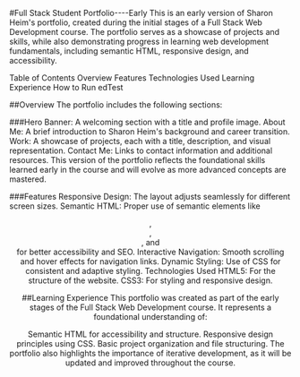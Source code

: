 #Full Stack Student Portfolio----Early
This is an early version of Sharon Heim's portfolio, created during the initial stages of a Full Stack Web Development course. The portfolio serves as a showcase of projects and skills, while also demonstrating progress in learning web development fundamentals, including semantic HTML, responsive design, and accessibility.

Table of Contents
Overview
Features
Technologies Used
Learning Experience
How to Run edTest

##Overview
The portfolio includes the following sections:

###Hero Banner: A welcoming section with a title and profile image.
About Me: A brief introduction to Sharon Heim's background and career transition.
Work: A showcase of projects, each with a title, description, and visual representation.
Contact Me: Links to contact information and additional resources.
This version of the portfolio reflects the foundational skills learned early in the course and will evolve as more advanced concepts are mastered.

###Features
Responsive Design: The layout adjusts seamlessly for different screen sizes.
Semantic HTML: Proper use of semantic elements like <header>, <main>, <section>, and <nav> for better accessibility and SEO.
Interactive Navigation: Smooth scrolling and hover effects for navigation links.
Dynamic Styling: Use of CSS for consistent and adaptive styling.
Technologies Used
HTML5: For the structure of the website.
CSS3: For styling and responsive design.

##Learning Experience
This portfolio was created as part of the early stages of the Full Stack Web Development course. It represents a foundational understanding of:

Semantic HTML for accessibility and structure.
Responsive design principles using CSS.
Basic project organization and file structuring.
The portfolio also highlights the importance of iterative development, as it will be updated and improved throughout the course.